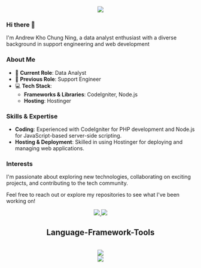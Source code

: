 <h1 align="center">
    <img src="https://readme-typing-svg.herokuapp.com/?font=Righteous&size=35&center=true&vCenter=true&width=500&height=70&duration=4000&lines=Hi+There!+👋;+I'm+Andrew+Kho!;" />
</h1>

### Hi there 👋

I'm Andrew Kho Chung Ning, a data analyst enthusiast with a diverse background in support engineering and web development 

### About Me

- 🌟 **Current Role**: Data Analyst
- 🔧 **Previous Role**: Support Engineer
- 💻 **Tech Stack**: 
  - **Frameworks & Libraries**: CodeIgniter, Node.js
  - **Hosting**: Hostinger
 
 ### Skills & Expertise

- **Coding**: Experienced with CodeIgniter for PHP development and Node.js for JavaScript-based server-side scripting.
- **Hosting & Deployment**: Skilled in using Hostinger for deploying and managing web applications.

### Interests

I'm passionate about exploring new technologies, collaborating on exciting projects, and contributing to the tech community.

Feel free to reach out or explore my repositories to see what I've been working on!

<div align="center">
    <a href="mailto:khochungning92@gmail.com">
        <img src="https://img.shields.io/badge/Gmail-grey?style=for-the-badge&logo=gmail&logoSize=100"/>
    </a>
    <a href="https://www.linkedin.com/in/kho-chung-ning-a47825102">
        <img src="https://img.shields.io/badge/linkedin-blue?style=for-the-badge&logo=linkedin&logoSize=100"/>
    </a>
</div>

<h2 align="center">Language-Framework-Tools</h2>
<br/>
<div align="center">
    <img src="https://skillicons.dev/icons?i=php,js,nodejs,bootstrap,docker,github,laravel,mysql,git" />
</div>
<div align="center">
    <img src="https://skillicons.dev/icons?i=postman,raspberrypi,notion,vscode" />
</div>
